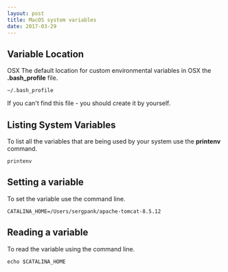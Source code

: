```yaml
---
layout: post
title: MacOS system variables
date: 2017-03-29
---
```


## Variable Location ##
OSX The default location for custom environmental variables in OSX the **.bash_profile** file.

``~/.bash_profile``

If you can't find this file - you should create it by yourself.

## Listing System Variables ##

To list all the variables that are being used by your system use the **printenv** command.

``printenv``

## Setting a variable ##

To set the variable use the command line.

``CATALINA_HOME=/Users/sergpank/apache-tomcat-8.5.12``

## Reading a variable ##

To read the variable using the command line.

``echo $CATALINA_HOME``
